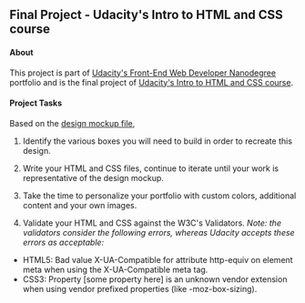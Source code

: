 ## Final Project - Udacity's Intro to HTML and CSS course

#### About

This project is part of [Udacity's Front-End Web Developer Nanodegree](https://www.udacity.com/course/front-end-web-developer-nanodegree--nd001) portfolio and is the final project of [Udacity's Intro to HTML and CSS course](https://www.udacity.com/course/intro-to-html-and-css--ud304).

#### Project Tasks

Based on the [design mockup file](https://storage.googleapis.com/supplemental_media/udacityu/3158088581/design-mockup-portfolio.pdf),

1. Identify the various boxes you will need to build in order to recreate this design.

2. Write your HTML and CSS files, continue to iterate until your work is representative of the design mockup.

3. Take the time to personalize your portfolio with custom colors, additional content and your own images.

4. Validate your HTML and CSS against the W3C's Validators. *Note: the validators consider the following errors, whereas Udacity accepts these errors as acceptable:*

  - HTML5: Bad value X-UA-Compatible for attribute http-equiv on element meta when using the X-UA-Compatible meta tag.
  - CSS3: Property [some property here] is an unknown vendor extension when using vendor prefixed properties (like -moz-box-sizing).

